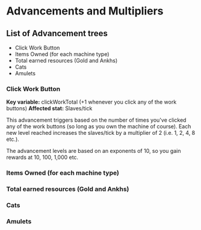 # Advancements and Multipliers

## List of Advancement trees
- Click Work Button
- Items Owned (for each machine type)
- Total earned resources (Gold and Ankhs)
- Cats
- Amulets

### Click Work Button
**Key variable:** clickWorkTotal (+1 whenever you click any of the work buttons)
**Affected stat:** Slaves/tick

This advancement triggers based on the number of times you've clicked any of the work buttons (so long as you own the machine of course). Each new level reached increases the slaves/tick by a multiplier of 2 (i.e. 1, 2, 4, 8 etc.).

The advancement levels are based on an exponents of 10, so you gain rewards at 10, 100, 1,000 etc.

### Items Owned (for each machine type)


### Total earned resources (Gold and Ankhs)


### Cats


### Amulets